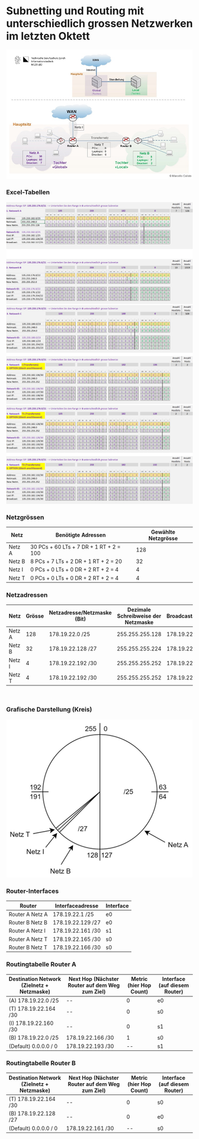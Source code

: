 # Subnetting und Routing mit unterschiedlich grossen Netzwerken im letzten Oktett


<img src="../../Bilder/N3/P3 Bild4.png">


<br>


### Excel-Tabellen

<img src="../../Bilder/N3/P3 Bild12.png">
<img src="../../Bilder/N3/P3 Bild13.png">
<img src="../../Bilder/N3/P3 Bild14.png">


<br>


### Netzgrössen

| Netz   | Benötigte Adressen                      | Gewählte  Netzgrösse |
|--------|-----------------------------------------|----------------------|
| Netz A | 30 PCs + 60 LTs + 7 DR + 1 RT + 2 = 100 | 128                  |
| Netz B | 8 PCs + 7 LTs + 2 DR + 1 RT + 2 = 20    | 32                   |
| Netz I | 0 PCs + 0 LTs + 0 DR + 2 RT + 2 = 4     | 4                    |
| Netz T | 0 PCs + 0 LTs + 0 DR + 2 RT + 2 = 4     | 4                    |


### Netzadressen

| Netz   | Grösse | Netzadresse/Netzmaske (Bit) | Dezimale Schreibweise der Netzmaske | Broadcastadresse |
|--------|--------|-----------------------------|-------------------------------------|------------------|
| Netz A | 128    | 178.19.22.0 /25             | 255.255.255.128                     | 178.19.22.127    |
| Netz B | 32     | 178.19.22.128 /27           | 255.255.255.224                     | 178.19.22.159    |
| Netz I | 4      | 178.19.22.192 /30           | 255.255.255.252                     | 178.19.22.163    |
| Netz T | 4      | 178.19.22.192 /30           | 255.255.255.252                     | 178.19.22.167    |


<br>


### Grafische Darstellung (Kreis)

<img src="../../Bilder/N3/P3 Bild5.png">


<br>


### Router-Interfaces

| **Router**      | **Interfaceadresse** | **Interface** |
|-----------------|----------------------|---------------|
| Router A Netz A | 178.19.22.1 /25      | e0            |
| Router B Netz B | 178.19.22.129 /27    | e0            |
| Router A Netz I | 178.19.22.161 /30    | s1            |
| Router A Netz T | 178.19.22.165 /30    | s0            |
| Router B Netz T | 178.19.22.166 /30    | s0            |


### Routingtabelle Router A

| **Destination Network** (Zielnetz + Netzmaske) | **Next Hop** (Nächster Router auf dem Weg zum Ziel) | **Metric** (hier Hop Count)  | **Interface** (auf diesem Router) |
|------------------------------------------------|-----------------------------------------------------|------------------------------|-----------------------------------|
| (A) 178.19.22.0 /25                            | --                                                  | 0                            | e0                                |
| (T) 178.19.22.164 /30                          | --                                                  | 0                            | s0                                |
| (I) 178.19.22.160 /30                          | --                                                  | 0                            | s1                                |
| (B) 178.19.22.0 /25                            | 178.19.22.166 /30	                                 | 1                            | s0                                |
| (Default) 0.0.0.0 / 0                          | 178.19.22.193 /30                                   | --                           | s1                                |


### Routingtabelle Router B

| **Destination Network**  (Zielnetz + Netzmaske) | **Next Hop** (Nächster Router auf dem Weg zum Ziel) | **Metric** (hier Hop Count)  | **Interface** (auf diesem Router) |
|-------------------------------------------------|-----------------------------------------------------|------------------------------|-----------------------------------|
| (T) 178.19.22.164 /30                           | --                                                  | 0                            | s0                                |
| (B) 178.19.22.128 /27                           | --                                                  | 0                            | e0                                |
| (Default) 0.0.0.0 / 0                           | 178.19.22.161 /30                                   | --                           | s0                                |

